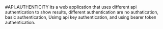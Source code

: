 #API_AUTHENTICITY its a web application that uses different  api authentication to show results, different  authentication are no authatication, basic authentication, Usimg api key authentication, and using bearer token authentication. 
